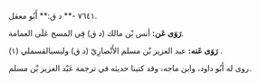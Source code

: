 ٧٦٤١ -** د ق:** أَبُو معقل.

**رَوَى عَن:** أنس بْن مالك (د ق) فِي المسح عَلَى العمامة.

**رَوَى عَنه:** عبد العزيز بْن مسلم الأَنْصارِيّ (د ق) وليسبالقسملي (١) .

روى له أَبُو داود، وابن ماجه، وقد كتبنا حديثه في ترجمة عَبْد العزيز بْن مسلم.